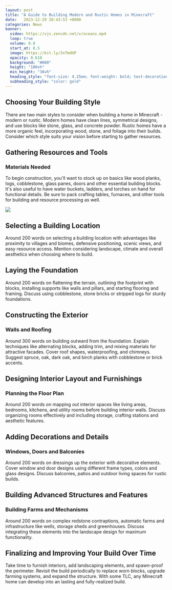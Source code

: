 ```yaml
---
layout: post
title: "A Guide to Building Modern and Rustic Homes in Minecraft"
date:   2023-12-29 20:43:53 +0000
categories: News
banner:
  video: https://vjs.zencdn.net/v/oceans.mp4
  loop: true
  volume: 0.8
  start_at: 8.5
  image: https://bit.ly/3xTmdUP
  opacity: 0.618
  background: "#000"
  height: "100vh"
  min_height: "38vh"
  heading_style: "font-size: 4.25em; font-weight: bold; text-decoration: underline"
  subheading_style: "color: gold"
---
```

## Choosing Your Building Style

There are two main styles to consider when building a home in Minecraft - modern or rustic. Modern homes have clean lines, symmetrical designs, and use blocks like stone, glass, and concrete powder. Rustic homes have a more organic feel, incorporating wood, stone, and foliage into their builds. Consider which style suits your vision before starting to gather resources.

## Gathering Resources and Tools

### Materials Needed

To begin construction, you'll want to stock up on basics like wood planks, logs, cobblestone, glass panes, doors and other essential building blocks. It's also useful to have water buckets, ladders, and torches on hand for functional details. Be sure to pack crafting tables, furnaces, and other tools for building and resource processing as well.


![](https://i.ytimg.com/vi/s6ioGrsqTrs/maxresdefault.jpg)
## Selecting a Building Location

Around 200 words on selecting a building location with advantages like proximity to villages and biomes, defensive positioning, scenic views, and easy resource access. Mention considering landscape, climate and overall aesthetics when choosing where to build.

## Laying the Foundation

Around 200 words on flattening the terrain, outlining the footprint with blocks, installing supports like walls and pillars, and starting flooring and framing. Discuss using cobblestone, stone bricks or stripped logs for sturdy foundations.

## Constructing the Exterior

### Walls and Roofing

Around 300 words on building outward from the foundation. Explain techniques like alternating blocks, adding trim, and mixing materials for attractive facades. Cover roof shapes, waterproofing, and chimneys. Suggest spruce, oak, dark oak, and birch planks with cobblestone or brick accents.

## Designing Interior Layout and Furnishings

### Planning the Floor Plan

Around 200 words on mapping out interior spaces like living areas, bedrooms, kitchens, and utility rooms before building interior walls. Discuss organizing rooms effectively and including storage, crafting stations and aesthetic features.

## Adding Decorations and Details

### Windows, Doors and Balconies

Around 200 words on dressings up the exterior with decorative elements. Cover window and door designs using different frame types, colors and glass designs. Discuss balconies, patios and outdoor living spaces for rustic builds.

## Building Advanced Structures and Features

### Building Farms and Mechanisms

Around 200 words on complex redstone contraptions, automatic farms and infrastructure like wells, storage sheds and greenhouses. Discuss integrating these elements into the landscape design for maximum functionality.

## Finalizing and Improving Your Build Over Time

Take time to furnish interiors, add landscaping elements, and spawn-proof the perimeter. Revisit the build periodically to replace worn blocks, upgrade farming systems, and expand the structure. With some TLC, any Minecraft home can develop into an lasting and fully-realized build.
